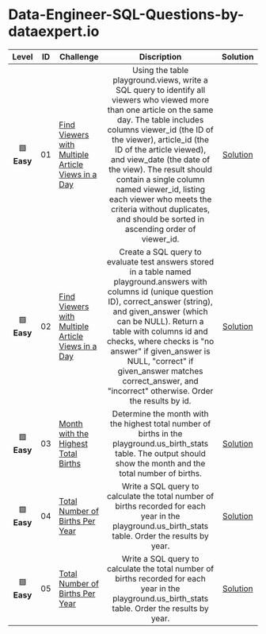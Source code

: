 # Data-Engineer-SQL-Questions-by-dataexpert.io

| Level| ID | Challenge | Discription | Solution |
|:------:|:------:|------------|:---------:|:---------:|
|🟩 **Easy**| 01 | [Find Viewers with Multiple Article Views in a Day](https://www.dataexpert.io/question/find-multiple-article-viewers) |Using the table playground.views, write a SQL query to identify all viewers who viewed more than one article on the same day. The table includes columns viewer_id (the ID of the viewer), article_id (the ID of the article viewed), and view_date (the date of the view). The result should contain a single column named viewer_id, listing each viewer who meets the criteria without duplicates, and should be sorted in ascending order of viewer_id.| [Solution](https://github.com/harshali-2001/Data-Engineer-SQL-Questions-by-dataexpert.io/blob/main/Easy/Find%20Viewers%20with%20Multiple%20Article%20Views%20in%20a%20Day.md)|
|🟩 **Easy**| 02 | [Find Viewers with Multiple Article Views in a Day](https://www.dataexpert.io/question/check-test-answers) |Create a SQL query to evaluate test answers stored in a table named playground.answers with columns id (unique question ID), correct_answer (string), and given_answer (which can be NULL). Return a table with columns id and checks, where checks is "no answer" if given_answer is NULL, "correct" if given_answer matches correct_answer, and "incorrect" otherwise. Order the results by id.| [Solution](https://github.com/harshali-2001/Data-Engineer-SQL-Questions-by-dataexpert.io/blob/main/Easy/Check%20Test%20Answers.md)
|🟩 **Easy**| 03 | [Month with the Highest Total Births](https://www.dataexpert.io/question/highest-birth-month) |Determine the month with the highest total number of births in the playground.us_birth_stats table. The output should show the month and the total number of births.| [Solution](https://github.com/harshali-2001/Data-Engineer-SQL-Questions-by-dataexpert.io/blob/main/Easy/Month%20with%20the%20Highest%20Total%20Births%20%20.md)|
|🟩 **Easy**| 04 | [Total Number of Births Per Year](https://www.dataexpert.io/question/total-births-per-year) |Write a SQL query to calculate the total number of births recorded for each year in the playground.us_birth_stats table. Order the results by year.| [Solution](https://github.com/harshali-2001/Data-Engineer-SQL-Questions-by-dataexpert.io/blob/main/Easy/Total%20Number%20of%20Births%20Per%20Year.md)
|🟩 **Easy**| 05 | [Total Number of Births Per Year](https://www.dataexpert.io/question/total-births-per-year) |Write a SQL query to calculate the total number of births recorded for each year in the playground.us_birth_stats table. Order the results by year.| [Solution](https://github.com/harshali-2001/Data-Engineer-SQL-Questions-by-dataexpert.io/blob/main/Easy/Total%20Number%20of%20Births%20Per%20Year.md)
